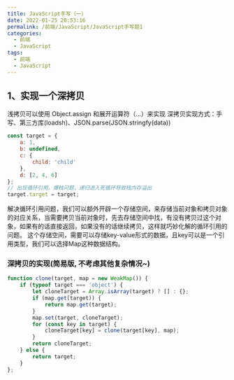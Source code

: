 ```yaml
---
title: JavaScript手写（一）
date: 2022-01-25 20:53:16
permalink: /前端/JavaScript/JavaScript手写题1
categories:
  - 前端
  - JavaScript
tags:
  - 前端
  - JavaScript
---
```

## 1、实现一个深拷贝
浅拷贝可以使用 Object.assign 和展开运算符（...）来实现
深拷贝实现方式：手写、第三方库(loadsh)、JSON.parse(JSON.stringfy(data))

```javascript
const target = {
    a: 1,
    b: undefined,
    c: {
        child: 'child'
    },
    d: [2, 4, 6]
};
// 出现循环引用，爆栈问题，递归进入死循环导致栈内存溢出
target.target = target;
```
解决循环引用问题，我们可以额外开辟一个存储空间，来存储当前对象和拷贝对象的对应关系，当需要拷贝当前对象时，先去存储空间中找，有没有拷贝过这个对象，如果有的话直接返回，如果没有的话继续拷贝，这样就巧妙化解的循环引用的问题。
这个存储空间，需要可以存储key-value形式的数据，且key可以是一个引用类型，我们可以选择Map这种数据结构。

### 深拷贝的实现(简易版, 不考虑其他复杂情况~)

```javascript
function clone(target, map = new WeakMap()) {
    if (typeof target === 'object') {
        let cloneTarget = Array.isArray(target) ? [] : {};
        if (map.get(target)) {
            return map.get(target);
        }
        map.set(target, cloneTarget);
        for (const key in target) {
            cloneTarget[key] = clone(target[key], map);
        }
        return cloneTarget;
    } else {
        return target;
    }
};
```
